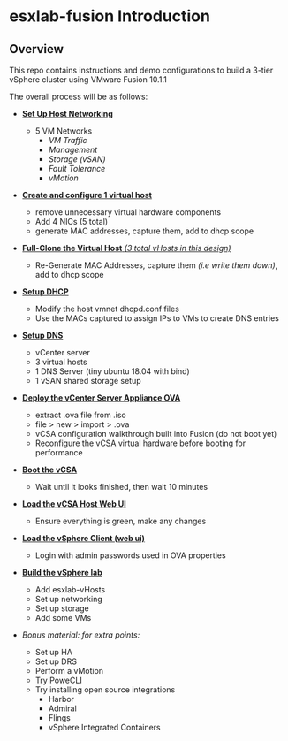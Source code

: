 # esxlab-fusion Introduction

## Overview
This repo contains instructions and demo configurations to build a 3-tier vSphere cluster using VMware Fusion 10.1.1

The overall process will be as follows:
- [**Set Up Host Networking**](./host_config/host-network_setup.md)
  - 5 VM Networks
    - *VM Traffic*
    - *Management*
    - *Storage (vSAN)*
    - *Fault Tolerance*
    - *vMotion*


- [**Create and configure 1 virtual host**](./host_config/host-setup_vhosts.md)
  - remove unnecessary virtual hardware components
  - Add 4 NICs (5 total)
  - generate MAC addresses, capture them, add to dhcp scope


- [**Full-Clone the Virtual Host** *(3 total vHosts in this design)*](./host_config/host-setup_vhosts.md)
  - Re-Generate MAC Addresses, capture them *(i.e write them down)*, add to dhcp scope


- [**Setup DHCP**](./net_config/net-dhcp_config.md)
  - Modify the host vmnet dhcpd.conf files
  - Use the MACs captured to assign IPs to VMs to create DNS entries


- [**Setup DNS**](./net_config/net-dns_config.md)
  - vCenter server
  - 3 virtual hosts
  - 1 DNS Server (tiny ubuntu 18.04 with bind)
  - 1 vSAN shared storage setup


- [**Deploy the vCenter Server Appliance OVA**](./host_config/host-deploy_vcsa.md)
  - extract .ova file from .iso
  - file > new > import > .ova
  - vCSA configuration walkthrough built into Fusion (do not boot yet)
  - Reconfigure the vCSA virtual hardware before booting for performance


- [**Boot the vCSA**](./host_config/host-deploy_vcsa.md)
  - Wait until it looks finished, then wait 10 minutes


- [**Load the vCSA Host Web UI**](./host_config/host-config_vcsa.md)
  - Ensure everything is green, make any changes


- [**Load the vSphere Client (web ui)**](./mgmt_config/mgmt-config_vcsa.md)
  - Login with admin passwords used in OVA properties


- [**Build the vSphere lab**](./mgmt_config/mgmt-vsphere_lab_buildout.md)
  - Add esxlab-vHosts
  - Set up networking
  - Set up storage
  - Add some VMs


- *Bonus material: for extra points:*
  - Set up HA
  - Set up DRS
  - Perform a vMotion
  - Try PoweCLI
  - Try installing open source integrations
    - Harbor
    - Admiral
    - Flings
    - vSphere Integrated Containers
